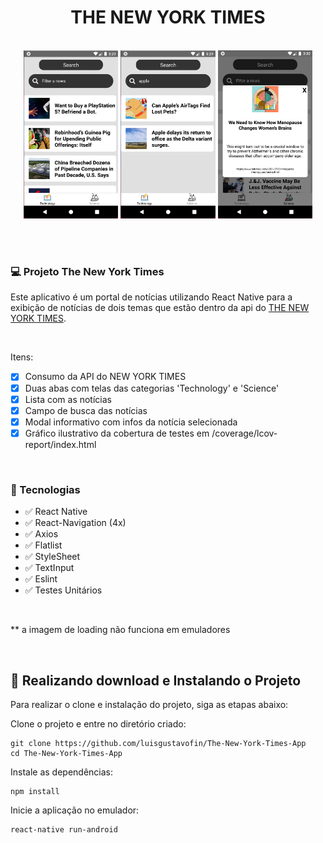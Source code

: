 <h1 align="center">THE NEW YORK TIMES</h1>

<br>

<div align="center" >
  <img src="./githubImages/githubImage1.png" width="30%">
  <img src="./githubImages/githubImage2.png" width="30%">
  <img src="./githubImages/githubImage3.png" width="30%">
</div>

<br><br>
### 💻 Projeto The New York Times

Este aplicativo é um portal de notícias utilizando React Native para a exibição de notícias de dois temas que estão dentro da api do [THE NEW YORK TIMES](https://developer.nytimes.com/).

<br>

Itens:
- [x] Consumo da API do NEW YORK TIMES
- [x] Duas abas com telas das categorias 'Technology' e 'Science'
- [x] Lista com as notícias
- [x] Campo de busca das notícias
- [x] Modal informativo com infos da notícia selecionada
- [x] Gráfico ilustrativo da cobertura de testes em /coverage/lcov-report/index.html

<br>

### 🧪 Tecnologias
- ✅ React Native
- ✅ React-Navigation (4x)
- ✅ Axios
- ✅ Flatlist
- ✅ StyleSheet
- ✅ TextInput
- ✅ Eslint
- ✅ Testes Unitários

<br>

** a imagem de loading não funciona em emuladores

<br>

## 🚀 Realizando download e Instalando o Projeto

Para realizar o clone e instalação do projeto, siga as etapas abaixo:

Clone o projeto e entre no diretório criado:

```
git clone https://github.com/luisgustavofin/The-New-York-Times-App
cd The-New-York-Times-App
```

Instale as dependências:
```
npm install
```

Inicie a aplicação no emulador:
```
react-native run-android
```
